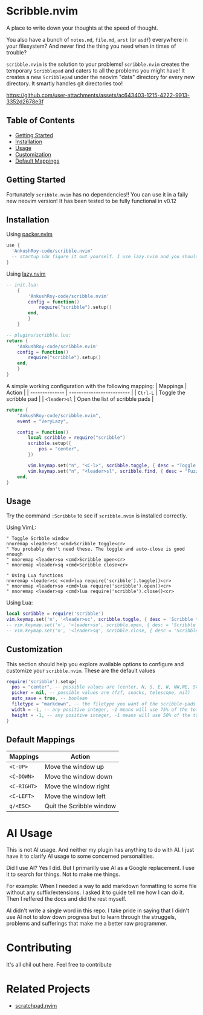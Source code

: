 # Scribble.nvim
A place to write down your thoughts at the speed of thought.

You also have a bunch of `notes.md`, `file.md`, `arst` (or `asdf`) everywhere
in your filesystem? And never find the thing you need when in times of trouble?

`scribble.nvim` is the solution to your problems! `scribble.nvim` creates the
temporary `Scribblepad` and caters to all the problems you might have! It creates
a new `Scribblepad` under the neovim "data" directory for every new directory. It
smartly handles git directories too!


https://github.com/user-attachments/assets/ac643403-1215-4222-9913-3352d2678e3f


## Table of Contents

- [Getting Started](#getting-started)
- [Installation](#installation)
- [Usage](#usage)
- [Customization](#customization)
- [Default Mappings](#default-mappings)

## Getting Started

Fortunately `scribble.nvim` has no dependencies!! You can use it in a faily new
neovim version! It has been tested to be fully functional in v0.12

## Installation

Using [packer.nvim](https://github.com/wbthomason/packer.nvim)

```lua
use {
  'AnkushRoy-code/scribble.nvim'
  -- startup idk figure it out yourself. I use lazy.nvim and you should too
}
```

Using [lazy.nvim](https://github.com/folke/lazy.nvim)

```lua
-- init.lua:
    {
        'AnkushRoy-code/scribble.nvim'
        config = function()
            require("scribble").setup()
        end,
        }
    }

-- plugins/scribble.lua:
return {
    'AnkushRoy-code/scribble.nvim'
    config = function()
        require("scribble").setup()
    end,
    }
}
```

A simple working configuration with the following mapping:
| Mappings       | Action                         |
| -------------- | -------------------------      |
| `Ctrl-L`       | Toggle the scribble pad        |
| `<leader>sl`   | Open the list of scribble pads |


```lua
return {
	"AnkushRoy-code/scribble.nvim",
	event = "VeryLazy",

	config = function()
		local scribble = require("scribble")
		scribble.setup({
			pos = "center",
		})

		vim.keymap.set("n", "<C-l>", scribble.toggle, { desc = "Toggle Scribble" })
		vim.keymap.set("n", "<leader>sl", scribble.find, { desc = "Fuzzy find scribble pads" })
	end,
}

```

## Usage

Try the command `:Scribble` to see if `scribble.nvim` is installed correctly.

Using VimL:

```viml
" Toggle Scrbble window
nnoremap <leader>sc <cmd>Scribble toggle<cr>
" You probably don't need these. The toggle and auto-close is good enough
" nnoremap <leader>so <cmd>Scribble open<cr>
" nnoremap <leader>sq <cmd>Scribble close<cr>

" Using Lua functions
nnoremap <leader>sc <cmd>lua require('scribble').toggle()<cr>
" nnoremap <leader>so <cmd>lua require('scribble').open()<cr>
" nnoremap <leader>sp <cmd>lua require('scribble').close()<cr>
```

Using Lua:

```lua
local scribble = require('scribble')
vim.keymap.set('n', '<leader>sc', scribble.toggle, { desc = 'Scribble toggle' })
-- vim.keymap.set('n', '<leader>so', scribble.open, { desc = 'Scribble open' })
-- vim.keymap.set('n', '<leader>sq', scribble.close, { desc = 'Scribble open' })
```


## Customization

This section should help you explore available options to configure and
customize your `scribble.nvim`. These are the default values


```lua
require('scribble').setup{
  pos = "center", -- possible values are (center, N, S, E, W, NW,NE, SW, SE)
  picker = nil, -- possible values are (fzf, snacks, telescope, nil)
  auto_save = true, -- boolean
  filetype = "markdown", -- the filetype you want of the scribble-pads
  width = -1, -- any positive integer, -1 means will use 75% of the total width
  height = -1, -- any positive integer, -1 means will use 50% of the total height
}
```

## Default Mappings


| Mappings       | Action                    |
| -------------- | ------------------------- |
| `<C-UP>`       | Move the window up        |
| `<C-DOWN>`     | Move the window down      |
| `<C-RIGHT>`    | Move the window right     |
| `<C-LEFT>`     | Move the window left      |
| `q/<ESC>`      | Quit the Scribble window  |


# AI Usage

This is not AI usage. And neither my plugin has anything to do with AI. I just
have it to clarify AI usage to some concerned personalities.

Did I use AI? Yes I did. But I primarilly use AI as a Google replacement. I use
it to search for things. Not to make me things.

For example: When I needed a way to add markdown formatting to some file
without any suffix/extensions. I asked it to guide tell me how I can do it.
Then I reffered the docs and did the rest myself.

AI didn't write a single word in this repo. I take pride in saying that I
didn't use AI not to slow down progress but to learn through the struggels,
problems and sufferings that make me a better raw programmer.

# Contributing

It's all chil out here. Feel free to contribute

# Related Projects

- [scratchpad.nvim](https://github.com/athar-qadri/scratchpad.nvim)
